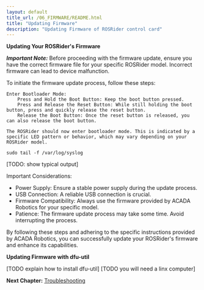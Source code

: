 ```yaml
---
layout: default
title_url: /06_FIRMWARE/README.html
title: "Updating Firmware"
description: "Updating Firmware of ROSRider control card"
---
```


__Updating Your ROSRider's Firmware__

***Important Note:*** Before proceeding with the firmware update, ensure you have the correct firmware file for your specific ROSRider model. Incorrect firmware can lead to device malfunction.

To initiate the firmware update process, follow these steps:

    Enter Bootloader Mode:
        Press and Hold the Boot Button: Keep the boot button pressed.
        Press and Release the Reset Button: While still holding the boot button, press and quickly release the reset button.
        Release the Boot Button: Once the reset button is released, you can also release the boot button.

    The ROSRider should now enter bootloader mode. This is indicated by a specific LED pattern or behavior, which may vary depending on your ROSRider model.

```console
sudo tail -f /var/log/syslog
```

[TODO: show typical output]

Important Considerations:

- Power Supply: Ensure a stable power supply during the update process.
- USB Connection: A reliable USB connection is crucial.
- Firmware Compatibility: Always use the firmware provided by ACADA Robotics for your specific model.
- Patience: The firmware update process may take some time. Avoid interrupting the process.

By following these steps and adhering to the specific instructions provided by ACADA Robotics, you can successfully update your ROSRider's firmware and enhance its capabilities.

__Updating Firmware with dfu-util__

[TODO explain how to install dfu-util]
[TODO you will need a linx computer]



__Next Chapter:__ [Troubleshooting](../10_DEBUG/README.md)
